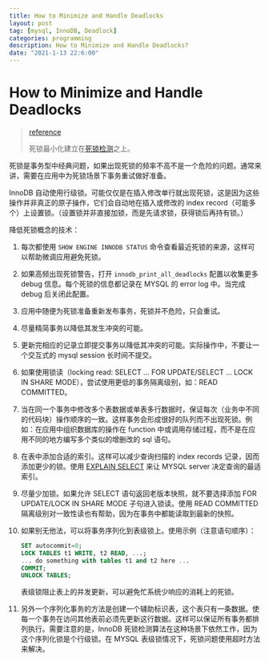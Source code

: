 ```yaml
---
title: How to Minimize and Handle Deadlocks
layout: post
tag: [mysql, InnoDB, Deadlock]
categories: programming
description: How to Minimize and Handle Deadlocks?
date: "2021-1-13 22:6:00"
---
```


# How to Minimize and Handle Deadlocks

> [reference](https://dev.mysql.com/doc/refman/5.7/en/innodb-deadlocks-handling.html)
>
> 死锁最小化建立在[死锁检测](./Deadlocks%20in%20InnoDB.md)之上。

死锁是事务型中经典问题，如果出现死锁的频率不高不是一个危险的问题。通常来讲，需要在应用中为死锁场景下事务重试做好准备。

InnoDB 自动使用行级锁。可能仅仅是在插入修改单行就出现死锁，这是因为这些操作并非真正的原子操作，它们会自动地在插入或修改的 index record（可能多个）上设置锁。（设置锁并非直接加锁，而是先请求锁，获得锁后再持有锁。）

降低死锁概念的技术：

1. 每次都使用 `SHOW ENGINE INNODB STATUS` 命令查看最近死锁的来源，这样可以帮助微调应用避免死锁。
2. 如果高频出现死锁警告，打开 `innodb_print_all_deadlocks` 配置以收集更多 debug 信息。每个死锁的信息都记录在 MYSQL 的 error log 中。当完成 debug 后关闭此配置。
3. 应用中随便为死锁准备重新发布事务，死锁并不危险，只会重试。
4. 尽量精简事务以降低其发生冲突的可能。
5. 更新完相应的记录立即提交事务以降低其冲突的可能。实际操作中，不要让一个交互式的 mysql session 长时间不提交。
6. 如果使用锁读（locking read: SELECT ... FOR UPDATE/SELECT ... LOCK IN SHARE MODE），尝试使用更低的事务隔离级别，如：READ COMMITTED。
7. 当在同一个事务中修改多个表数据或单表多行数据时，保证每次（业务中不同的代码块）操作顺序的一致。这样事务会形成很好的队列而不出现死锁。例如：在应用中组织数据库的操作在 function 中或调用存储过程，而不是在应用不同的地方编写多个类似的增删改的 sql 语句。
8. 在表中添加合适的索引。这样可以减少查询扫描的 index records 记录，因而添加更少的锁。使用 [EXPLAIN SELECT](https://dev.mysql.com/doc/refman/5.7/en/explain.html) 来让 MYSQL server 决定查询的最适索引。
9. 尽量少加锁。如果允许 SELECT 语句返回老版本快照，就不要选择添加 FOR UPDATE/LOCK IN SHARE MODE 子句进入锁读。使用 READ COMMITTED 隔离级别对一致性读也有帮助，因为在事务中都能读取到最新的快照。
10. 如果别无他法，可以将事务序列化到表级锁上。使用示例（注意语句顺序）：

    ```sql
    SET autocommit=0;
    LOCK TABLES t1 WRITE, t2 READ, ...;
    ... do something with tables t1 and t2 here ...
    COMMIT;
    UNLOCK TABLES;
    ```

    表级锁阻止表上的并发更新，可以避免忙系统少响应的消耗上的死锁。
11. 另外一个序列化事务的方法是创建一个辅助标识表，这个表只有一条数据。使每一个事务在访问其他表前必须先更新这行数据。这样可以保证所有事务都排列执行。需要注意的是，InnoDB 死锁检测算法在这种场景下依然工作，因为这个序列化锁是个行级锁。在 MYSQL 表级锁情况下，死锁问题使用超时方法来解决。
